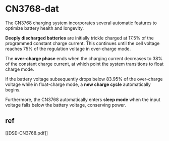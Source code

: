
# CN3768-dat

The CN3768 charging system incorporates several automatic features to optimize battery health and longevity. 

**Deeply discharged batteries** are initially trickle charged at 17.5% of the programmed constant charge current. This continues until the cell voltage reaches 75% of the regulation voltage in over-charge mode. 

The **over-charge phase** ends when the charging current decreases to 38% of the constant charge current, at which point the system transitions to float charge mode. 

If the battery voltage subsequently drops below 83.95% of the over-charge voltage while in float-charge mode, a **new charge cycle** automatically begins. 

Furthermore, the CN3768 automatically enters **sleep mode** when the input voltage falls below the battery voltage, conserving power.


## ref 

[[DSE-CN3768.pdf]]